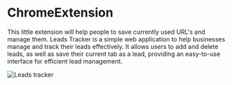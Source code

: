 # ChromeExtension

This little extension will help people to save currently used URL's and manage them.
Leads Tracker is a simple web application to help businesses manage and track their leads effectively. 
It allows users to add and delete leads, as well as save their current tab as a lead, providing an easy-to-use interface for efficient lead management.

![Leads tracker](https://github.com/ysivakumar123/ChromeExtension/assets/118169801/efc83491-7879-454d-8f84-0920756f996e)

